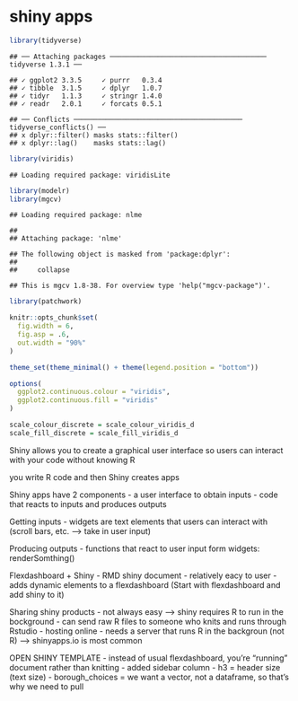 shiny apps
================

``` r
library(tidyverse)
```

    ## ── Attaching packages ─────────────────────────────────────── tidyverse 1.3.1 ──

    ## ✓ ggplot2 3.3.5     ✓ purrr   0.3.4
    ## ✓ tibble  3.1.5     ✓ dplyr   1.0.7
    ## ✓ tidyr   1.1.3     ✓ stringr 1.4.0
    ## ✓ readr   2.0.1     ✓ forcats 0.5.1

    ## ── Conflicts ────────────────────────────────────────── tidyverse_conflicts() ──
    ## x dplyr::filter() masks stats::filter()
    ## x dplyr::lag()    masks stats::lag()

``` r
library(viridis)
```

    ## Loading required package: viridisLite

``` r
library(modelr)
library(mgcv)
```

    ## Loading required package: nlme

    ## 
    ## Attaching package: 'nlme'

    ## The following object is masked from 'package:dplyr':
    ## 
    ##     collapse

    ## This is mgcv 1.8-38. For overview type 'help("mgcv-package")'.

``` r
library(patchwork)

knitr::opts_chunk$set(
  fig.width = 6,
  fig.asp = .6,
  out.width = "90%"
)

theme_set(theme_minimal() + theme(legend.position = "bottom"))

options(
  ggplot2.continuous.colour = "viridis",
  ggplot2.continuous.fill = "viridis"
)

scale_colour_discrete = scale_colour_viridis_d
scale_fill_discrete = scale_fill_viridis_d
```

Shiny allows you to create a graphical user interface so users can
interact with your code without knowing R

you write R code and then Shiny creates apps

Shiny apps have 2 components - a user interface to obtain inputs - code
that reacts to inputs and produces outputs

Getting inputs - widgets are text elements that users can interact with
(scroll bars, etc. –&gt; take in user input)

Producing outputs - functions that react to user input form widgets:
renderSomthing()

Flexdashboard + Shiny - RMD shiny document - relatively eacy to user -
adds dynamic elements to a flexdashboard (Start with flexdashboard and
add shiny to it)

Sharing shiny products - not always easy –&gt; shiny requires R to run
in the bockground - can send raw R files to someone who knits and runs
through Rstudio - hosting online - needs a server that runs R in the
backgroun (not R) –&gt; shinyapps.io is most common

OPEN SHINY TEMPLATE - instead of usual flexdashboard, you’re “running”
document rather than knitting - added sidebar column - h3 = header size
(text size) - borough\_choices = we want a vector, not a dataframe, so
that’s why we need to pull
